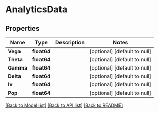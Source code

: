 # AnalyticsData

## Properties
Name | Type | Description | Notes
------------ | ------------- | ------------- | -------------
**Vega** | **float64** |  | [optional] [default to null]
**Theta** | **float64** |  | [optional] [default to null]
**Gamma** | **float64** |  | [optional] [default to null]
**Delta** | **float64** |  | [optional] [default to null]
**Iv** | **float64** |  | [optional] [default to null]
**Pop** | **float64** |  | [optional] [default to null]

[[Back to Model list]](../README.md#documentation-for-models) [[Back to API list]](../README.md#documentation-for-api-endpoints) [[Back to README]](../README.md)

